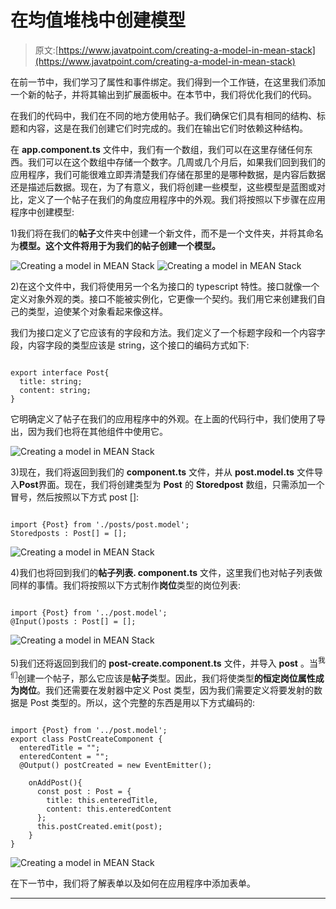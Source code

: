 # 在均值堆栈中创建模型

> 原文:[https://www.javatpoint.com/creating-a-model-in-mean-stack](https://www.javatpoint.com/creating-a-model-in-mean-stack)

在前一节中，我们学习了属性和事件绑定。我们得到一个工作链，在这里我们添加一个新的帖子，并将其输出到扩展面板中。在本节中，我们将优化我们的代码。

在我们的代码中，我们在不同的地方使用帖子。我们确保它们具有相同的结构、标题和内容，这是在我们创建它们时完成的。我们在输出它们时依赖这种结构。

在 **app.component.ts** 文件中，我们有一个数组，我们可以在这里存储任何东西。我们可以在这个数组中存储一个数字。几周或几个月后，如果我们回到我们的应用程序，我们可能很难立即弄清楚我们存储在那里的是哪种数据，是内容后数据还是描述后数据。现在，为了有意义，我们将创建一些模型，这些模型是蓝图或对比，定义了一个帖子在我们的角度应用程序中的外观。我们将按照以下步骤在应用程序中创建模型:

1)我们将在我们的**帖子**文件夹中创建一个新文件，而不是一个文件夹，并将其命名为**模型。这个文件将用于为我们的帖子创建一个模型。**

![Creating a model in MEAN Stack](../Images/dd88e3d15d54a9b20297307e3b997f39.png)
![Creating a model in MEAN Stack](../Images/401548aff8bbf2781b1bcf1eb3cd8030.png)

2)在这个文件中，我们将使用另一个名为接口的 typescript 特性。接口就像一个定义对象外观的类。接口不能被实例化，它更像一个契约。我们用它来创建我们自己的类型，迫使某个对象看起来像这样。

我们为接口定义了它应该有的字段和方法。我们定义了一个标题字段和一个内容字段，内容字段的类型应该是 string，这个接口的编码方式如下:

```

export interface Post{
  title: string;
  content: string;
}

```

它明确定义了帖子在我们的应用程序中的外观。在上面的代码行中，我们使用了导出，因为我们也将在其他组件中使用它。

![Creating a model in MEAN Stack](../Images/0317c30c4e489df77d033b1390e30959.png)

3)现在，我们将返回到我们的 **component.ts** 文件，并从 **post.model.ts** 文件导入**Post**界面。现在，我们将创建类型为 **Post** 的 **Storedpost** 数组，只需添加一个冒号，然后按照以下方式 post []:

```

import {Post} from './posts/post.model';
Storedposts : Post[] = [];

```

![Creating a model in MEAN Stack](../Images/6298a315e8e8e40af523ef8dcea5e1ff.png)

4)我们也将回到我们的**帖子列表. component.ts** 文件，这里我们也对帖子列表做同样的事情。我们将按照以下方式制作**岗位**类型的岗位列表:

```

import {Post} from '../post.model';
@Input()posts : Post[] = [];

```

![Creating a model in MEAN Stack](../Images/fd372a315f194e8597fac6c5302040c8.png)

5)我们还将返回到我们的 **post-create.component.ts** 文件，并导入 **post** 。当<sup>我们</sup>创建一个帖子，那么它应该是**帖子**类型。因此，我们将使类型**的恒定岗位属性成为岗位**。我们还需要在发射器中定义 Post 类型，因为我们需要定义将要发射的数据是 Post 类型的。所以，这个完整的东西是用以下方式编码的:

```

import {Post} from '../post.model';
export class PostCreateComponent {
  enteredTitle = "";
  enteredContent = "";
  @Output() postCreated = new EventEmitter();

    onAddPost(){
      const post : Post = {
        title: this.enteredTitle,
        content: this.enteredContent
      };
      this.postCreated.emit(post);
    }
} 
```

![Creating a model in MEAN Stack](../Images/58e268c0696dfb65c22f34d6e84efbbd.png)

在下一节中，我们将了解表单以及如何在应用程序中添加表单。

* * *